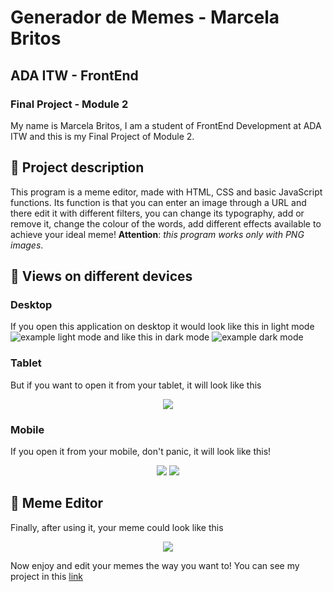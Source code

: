 # Generador de Memes - Marcela Britos
## ADA ITW - FrontEnd

### Final Project - Module 2

My name is Marcela Britos, I am a student of FrontEnd Development at ADA ITW and this is my Final Project of Module 2.

## 📑 Project description
This program is a meme editor, made with HTML, CSS and basic JavaScript functions. Its function is that you can enter an image through a URL and there edit it with different filters, you can change its typography, add or remove it, change the colour of the words, add different effects available to achieve your ideal meme! **Attention**: *this program works only with PNG images*.  

## 👀 Views on different devices

### Desktop
If you open this application on desktop it would look like this in light mode
![example light mode](https://user-images.githubusercontent.com/119630999/227664829-2d01505c-c19b-4488-97d1-2b430624f69d.png)
and like this in dark mode
![example dark mode](https://user-images.githubusercontent.com/119630999/227665717-4867a781-3485-442a-810c-2e70e621950e.png)

### Tablet
But if you want to open it from your tablet, it will look like this
<p align="center">
  <img src="https://user-images.githubusercontent.com/119630999/227666391-086759dc-5fb3-4565-99a1-b6742f4bd4e1.png">
</p>

### Mobile
If you open it from your mobile, don't panic, it will look like this!
<p align="center">
  <img src="https://user-images.githubusercontent.com/119630999/227666948-cf212ca4-336d-467e-9435-98799cf38f78.png">
  <img src="https://user-images.githubusercontent.com/119630999/227667130-90616b07-e940-49d4-a0b8-12f6b616504b.png">
</p>

## 🎨 Meme Editor
Finally, after using it, your meme could look like this
<p align="center">
  <img src="https://user-images.githubusercontent.com/119630999/227667251-c34727e4-e7b2-4467-b331-7a85d918a4e4.png">
</p>

Now enjoy and edit your memes the way you want to! You can see my project in this [link](https://marcelabrx.github.io/generador-de-memes/)
